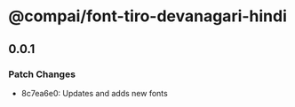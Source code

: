 # @compai/font-tiro-devanagari-hindi

## 0.0.1

### Patch Changes

- 8c7ea6e0: Updates and adds new fonts
